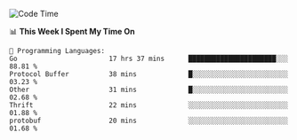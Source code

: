 <!--START_SECTION:waka-->
![Code Time](http://img.shields.io/badge/Code%20Time-602%20hrs%207%20mins-blue)

📊 **This Week I Spent My Time On** 

```text
💬 Programming Languages: 
Go                       17 hrs 37 mins      ██████████████████████░░░   88.81 % 
Protocol Buffer          38 mins             █░░░░░░░░░░░░░░░░░░░░░░░░   03.23 % 
Other                    31 mins             █░░░░░░░░░░░░░░░░░░░░░░░░   02.68 % 
Thrift                   22 mins             ░░░░░░░░░░░░░░░░░░░░░░░░░   01.88 % 
protobuf                 20 mins             ░░░░░░░░░░░░░░░░░░░░░░░░░   01.68 % 
```


<!--END_SECTION:waka-->